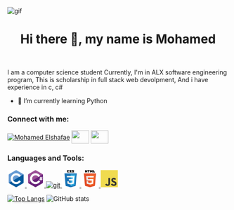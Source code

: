![gif](https://media.giphy.com/media/836HiJc7pgzy8iNXCn/giphy.gif)
<h1  align="center"> Hi there 👋, my name is Mohamed</h1>
<br>
<p>I am a computer science student
Currently, I'm in ALX software engineering program, This is scholarship in full stack web devolpment, And i have experience in c, c#</p>

- 🌱 I’m currently learning Python 

<h3 align="left">Connect with me:</h3>
<p align="left">
<a href="https://twitter.com/MohamedElshafae" target="blank"><img align="center" src="https://raw.githubusercontent.com/rahuldkjain/github-profile-readme-generator/master/src/images/icons/Social/twitter.svg" alt="Mohamed Elshafae" height="30" width="40" /></a>
<a href="https://www.linkedin.com/in/mohamed-elshafae-5850ba271/" target="blank"><img align="center" src="https://raw.githubusercontent.com/rahuldkjain/github-profile-readme-generator/master/src/images/icons/Social/linked-in-alt.svg"  height="30" width="40" /></a>
<a href="https://www.facebook.com/profile.php?id=100093190535086" target="blank"><img align="center" src="https://raw.githubusercontent.com/rahuldkjain/github-profile-readme-generator/master/src/images/icons/Social/facebook.svg" height="30" width="40" /></a>
<h3 align="left">Languages and Tools:</h3>
 <p align="left"> <a href="https://www.cprogramming.com/" target="_blank" rel="noreferrer"> <img src="https://raw.githubusercontent.com/devicons/devicon/master/icons/c/c-original.svg" alt="c" width="40" height="40"/> </a> <a href="https://www.w3schools.com/cs/" target="_blank" rel="noreferrer"> <img src="https://raw.githubusercontent.com/devicons/devicon/master/icons/csharp/csharp-original.svg" alt="csharp" width="40" height="40"/> </a>  <a href="https://git-scm.com/" target="_blank" rel="noreferrer"> <img src="https://www.vectorlogo.zone/logos/git-scm/git-scm-icon.svg" alt="git" width="40" height="40"/>
 <a href="https://www.w3schools.com/css/" target="_blank" rel="noreferrer"> <img src="https://raw.githubusercontent.com/devicons/devicon/master/icons/css3/css3-original-wordmark.svg" alt="css3" width="40" height="40"/> </a> </a>  <a href="https://www.w3.org/html/" target="_blank" rel="noreferrer"> <img src="https://raw.githubusercontent.com/devicons/devicon/master/icons/html5/html5-original-wordmark.svg" alt="html5" width="40" height="40"/> </a> <a href="https://developer.mozilla.org/en-US/docs/Web/JavaScript" target="_blank" rel="noreferrer"> <img src="https://raw.githubusercontent.com/devicons/devicon/master/icons/javascript/javascript-original.svg" alt="javascript" width="40" height="40"/> </a> 



   [![Top Langs](https://github-readme-stats.vercel.app/api/top-langs/?username=MohamedElshafae)](https://github.com/anuraghazra/github-readme-stats)       ![GitHub stats](https://github-readme-stats.vercel.app/api?username=MohamedElshafae&show_icons=true)  

